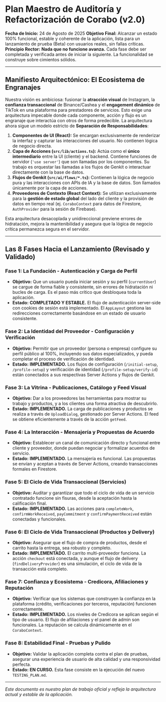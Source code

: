 # Plan Maestro de Auditoría y Refactorización de Corabo (v2.0)

**Fecha de Inicio:** 24 de Agosto de 2025
**Objetivo Final:** Alcanzar un estado 100% funcional, estable y coherente de la aplicación, lista para un lanzamiento de prueba (Beta) con usuarios reales, sin fallas críticas.
**Principio Rector:** **Nada que no funcione avanza.** Cada fase debe ser completada y verificada antes de iniciar la siguiente. La funcionalidad se construye sobre cimientos sólidos.

---

## Manifiesto Arquitectónico: El Ecosistema de Engranajes

Nuestra visión es ambiciosa: fusionar la **atracción visual** de Instagram, la **confianza transaccional** de Binance/Cashea y el **engagement dinámico** de TikTok en una plataforma para prestadores de servicios. Esto exige una arquitectura impecable donde cada componente, acción y flujo es un engranaje que interactúa con otros de forma predecible. La arquitectura ahora sigue un modelo estricto de **Separación de Responsabilidades**:

1.  **Componentes de UI (React):** Se encargan exclusivamente de renderizar la interfaz y capturar las interacciones del usuario. No contienen lógica de negocio directa.
2.  **Capa de Acciones (`src/lib/actions.ts`):** Actúa como el **único intermediario** entre la UI (cliente) y el backend. Contiene funciones de servidor (`'use server'`) que son llamadas por los componentes. Su trabajo es orquestar las llamadas a los flujos de Genkit o interactuar directamente con la base de datos.
3.  **Flujos de Genkit (`src/ai/flows/*.ts`):** Contienen la lógica de negocio pura y las interacciones con APIs de IA y la base de datos. Son llamados únicamente por la capa de acciones.
4.  **Proveedores de Contexto (React Context):** Se utilizan exclusivamente para la **gestión de estado global** del lado del cliente y la provisión de datos en tiempo real (ej. `CoraboContext` para datos de Firestore, `AuthProvider` para la sesión de Firebase).

Esta arquitectura desacoplada y unidireccional previene errores de hidratación, mejora la mantenibilidad y asegura que la lógica de negocio crítica permanezca segura en el servidor.

---

## **Las 8 Fases Hacia el Lanzamiento (Revisado y Validado)**

### **Fase 1: La Fundación - Autenticación y Carga de Perfil**
*   **Objetivo:** Que un usuario pueda iniciar sesión y su perfil (`currentUser`) se cargue de forma fiable y consistente, sin errores de hidratación ni bucles de carga. Es el paso más crítico que desbloquea toda la aplicación.
*   **Estado:** **COMPLETADO Y ESTABLE.** El flujo de autenticación server-side con cookies de sesión está implementado. El `AppLayout` gestiona las redirecciones correctamente basándose en un estado de usuario consistente.

### **Fase 2: La Identidad del Proveedor - Configuración y Verificación**
*   **Objetivo:** Permitir que un proveedor (persona o empresa) configure su perfil público al 100%, incluyendo sus datos especializados, y pueda completar el proceso de verificación de identidad.
*   **Estado:** **IMPLEMENTADO.** Los flujos de configuración (`/initial-setup`, `/profile-setup`) y verificación de identidad (`/profile-setup/verify-id`) están conectados a sus respectivas Server Actions y flujos de Genkit.

### **Fase 3: La Vitrina - Publicaciones, Catálogo y Feed Visual**
*   **Objetivo:** Dar a los proveedores las herramientas para mostrar su trabajo y productos, y a los clientes una forma atractiva de descubrirlo.
*   **Estado:** **IMPLEMENTADO.** La carga de publicaciones y productos se realiza a través de `UploadDialog`, gestionado por Server Actions. El feed se obtiene eficientemente a través de la acción `getFeed`.

### **Fase 4: La Interacción - Mensajería y Propuestas de Acuerdo**
*   **Objetivo:** Establecer un canal de comunicación directo y funcional entre cliente y proveedor, donde puedan negociar y formalizar acuerdos de servicio.
*   **Estado:** **IMPLEMENTADO.** La mensajería es funcional. Las propuestas se envían y aceptan a través de Server Actions, creando transacciones formales en Firestore.

### **Fase 5: El Ciclo de Vida Transaccional (Servicios)**
*   **Objetivo:** Auditar y garantizar que todo el ciclo de vida de un servicio contratado funcione sin fisuras, desde la aceptación hasta la calificación final.
*   **Estado:** **IMPLEMENTADO.** Las acciones para `completeWork`, `confirmWorkReceived`, `payCommitment` y `confirmPaymentReceived` están conectadas y funcionales.

### **Fase 6: El Ciclo de Vida Transaccional (Productos y Delivery)**
*   **Objetivo:** Asegurar que el flujo de compra de productos, desde el carrito hasta la entrega, sea robusto y completo.
*   **Estado:** **IMPLEMENTADO.** El carrito multi-proveedor funciona. La acción `checkout` está conectada, y aunque el flujo de delivery (`findDeliveryProvider`) es una simulación, el ciclo de vida de la transacción está completo.

### **Fase 7: Confianza y Ecosistema - Credicora, Afiliaciones y Reputación**
*   **Objetivo:** Verificar que los sistemas que construyen la confianza en la plataforma (crédito, verificaciones por terceros, reputación) funcionen correctamente.
*   **Estado:** **IMPLEMENTADO.** Los niveles de Credicora se aplican según el tipo de usuario. El flujo de afiliaciones y el panel de admin son funcionales. La reputación se calcula dinámicamente en el `CoraboContext`.

### **Fase 8: Estabilidad Final - Pruebas y Pulido**
*   **Objetivo:** Validar la aplicación completa contra el plan de pruebas, asegurar una experiencia de usuario de alta calidad y una responsividad perfecta.
*   **Estado:** **EN CURSO.** Esta fase consiste en la ejecución del nuevo `TESTING_PLAN.md`.

---
*Este documento es nuestro plan de trabajo oficial y refleja la arquitectura actual y estable de la aplicación.*
